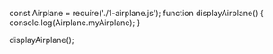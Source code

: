 const Airplane = require('./1-airplane.js');
function displayAirplane() {
  console.log(Airplane.myAirplane);
}

displayAirplane();